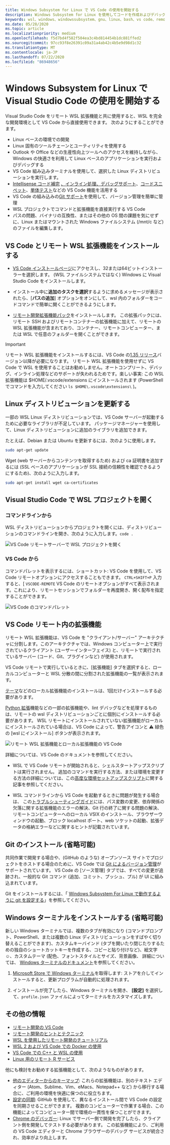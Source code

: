 ```yaml
---
title: Windows Subsystem for Linux で VS Code の使用を開始する
description: Windows Subsystem for Linux を使用してコードを作成およびデバッグするための VS Code を設定する方法について説明します。
keywords: wsl、windows、windowssubsystem、gnu、linux、bash、vs code、remote extension、debug、path、visual studio
ms.date: 05/28/2020
ms.topic: article
ms.localizationpriority: medium
ms.openlocfilehash: f5d7bd4f582f504ea3c4bd814454b1dc881ffed2
ms.sourcegitcommit: 97cc93f8e26391c09a31a4ab42c4b5e9d98d1c32
ms.translationtype: MT
ms.contentlocale: ja-JP
ms.lasthandoff: 07/22/2020
ms.locfileid: "86948656"
---
```

# <a name="get-started-using-visual-studio-code-with-windows-subsystem-for-linux"></a>Windows Subsystem for Linux で Visual Studio Code の使用を開始する

Visual Studio Code をリモート WSL 拡張機能と共に使用すると、WSL を完全な開発環境として VS Code から直接使用できます。 次のようにすることができます。

* Linux ベースの環境での開発
* Linux 固有のツールチェーンとユーティリティを使用する
* Outlook や Office などの生産性向上ツールへのアクセスを維持しながら、Windows の快適さを利用して Linux ベースのアプリケーションを実行およびデバッグする
* VS Code 組み込みターミナルを使用して、選択した Linux ディストリビューションを実行します。
* [Intellisense コード補完](https://code.visualstudio.com/docs/editor/intellisense) [、インライン処理、](https://code.visualstudio.com/docs/python/linting)[デバッグサポート](https://code.visualstudio.com/docs/nodejs/nodejs-debugging)、[コードスニペット](https://code.visualstudio.com/docs/editor/userdefinedsnippets)、[単体テスト](https://code.visualstudio.com/docs/python/testing)などの VS Code 機能を活用する
* VS Code の組み込みの[Git サポート](https://code.visualstudio.com/docs/editor/versioncontrol#_git-support)を使用して、バージョン管理を簡単に管理
* WSL プロジェクトでコマンドと拡張機能を直接実行する VS Code
* パスの問題、バイナリの互換性、またはその他の OS 間の課題を気にせずに、Linux またはマウントされた Windows ファイルシステム (/mnt/c など) のファイルを編集します。

## <a name="install-vs-code-and-the-remote-wsl-extension"></a>VS Code とリモート WSL 拡張機能をインストールする

* [VS Code インストールページ](https://code.visualstudio.com/download)にアクセスし、32または64ビットインストーラーを選択します。 (WSL ファイルシステムではなく) Windows に Visual Studio Code をインストールします。

* インストール中に**追加のタスクを選択**するように求めるメッセージが表示されたら、[**パスの追加**] オプションをオンにして、wsl 内のフォルダーをコードコマンドで簡単に開くことができるようにします。

* [リモート開発拡張機能パック](https://marketplace.visualstudio.com/items?itemName=ms-vscode-remote.vscode-remote-extensionpack)をインストールします。 この拡張パックには、リモート SSH およびリモートコンテナーの拡張機能に加えて、リモートの WSL 拡張機能が含まれており、コンテナー、リモートコンピューター、または WSL で任意のフォルダーを開くことができます。

> [!IMPORTANT]
> リモート WSL 拡張機能をインストールするには、VS Code の[1.35 リリース](https://code.visualstudio.com/updates/v1_35)バージョン以降が必要になります。 リモート WSL 拡張機能を使用せずに VS Code で WSL を使用することはお勧めしません。オートコンプリート、デバッグ、インライン処理などのサポートが失われるためです。楽しい事実: この WSL 拡張機能は $HOME/.vscode/extensions にインストールされます (PowerShell でコマンドを入力してください `ls $HOME\.vscode\extensions\` )。

## <a name="update-your-linux-distribution"></a>Linux ディストリビューションを更新する

一部の WSL Linux ディストリビューションでは、VS Code サーバーが起動するために必要なライブラリが不足しています。 パッケージマネージャーを使用して、Linux ディストリビューションに追加のライブラリを追加できます。

たとえば、Debian または Ubuntu を更新するには、次のように使用します。

```bash
sudo apt-get update
```

Wget (web サーバーからコンテンツを取得するため) および ca 証明書を追加するには (SSL ベースのアプリケーションが SSL 接続の信頼性を確認できるようにするため)、次のように入力します。

```bash
sudo apt-get install wget ca-certificates
```

## <a name="open-a-wsl-project-in-visual-studio-code"></a>Visual Studio Code で WSL プロジェクトを開く

### <a name="from-the-command-line"></a>コマンドラインから

WSL ディストリビューションからプロジェクトを開くには、ディストリビューションのコマンドラインを開き、次のように入力します。`code .`

![VS Code リモートサーバーで WSL プロジェクトを開く](../media/wsl-open-vs-code.gif)

### <a name="from-vs-code"></a>VS Code から

コマンドパレットを表示するには、ショートカット: VS Code を使用して、VS Code リモートオプションにアクセスすることもできます。 `CTRL+SHIFT+P` 入力すると、[ `VSCODE-REMOTE` VS Code のリモートオプションがすべて表示されます。これにより、リモートセッションでフォルダーを再度開き、開く配布を指定することができます。

![VS Code のコマンドパレット](../media/vscode-remote-command-palette.png)

## <a name="extensions-inside-of-vs-code-remote"></a>VS Code リモート内の拡張機能

リモート WSL 拡張機能は、VS Code を "クライアント/サーバー" アーキテクチャに分割します。このアーキテクチャでは、Windows コンピューター上で実行されているクライアント (ユーザーインターフェイス) と、リモートで実行されているサーバー (コード、Git、プラグインなど) が使用されます。

VS Code リモートで実行しているときに、[拡張機能] タブを選択すると、ローカルコンピューターと WSL 分散の間に分割された拡張機能の一覧が表示されます。

[テーマ](https://marketplace.visualstudio.com/search?target=VSCode&category=Themes&sortBy=Installs)などのローカル拡張機能のインストールは、1回だけインストールする必要があります。

[Python 拡張](https://marketplace.visualstudio.com/items?itemName=ms-python.python)機能などの一部の拡張機能や、lint デバッグなどを処理するものは、リモートの wsl ディストリビューションごとに個別にインストールする必要があります。 WSL リモートにインストールされていない拡張機能がローカルにインストールされている場合は、VS Code によって、警告アイコンと ⚠ 緑色の [wsl にインストール] ボタンが表示されます。

![リモート WSL 拡張機能とローカル拡張機能の VS Code](../media/vscode-remote-wsl-extensions.png)

詳細については、VS Code のドキュメントを参照してください。

* WSL で VS Code リモートが開始されると、シェルスタートアップスクリプトは実行されません。 追加のコマンドを実行する方法、または環境を変更する方法の詳細については、この[高度な環境セットアップスクリプト](https://code.visualstudio.com/docs/remote/wsl#_advanced-environment-setup-script)に関する記事を参照してください。

* WSL コマンドラインから VS Code を起動するときに問題が発生する場合は、 この[トラブルシューティングガイド](https://code.visualstudio.com/docs/remote/troubleshooting#_fixing-problems-with-the-code-command-not-working)には、パス変数の変更、依存関係の欠落に関する拡張機能のエラーの解決、Git 行の終了に関する問題の解決、リモートコンピューターへのローカル VSIX のインストール、ブラウザーウィンドウの起動、ブロック localhost ポート、web ソケットの起動、拡張データの格納エラーなどに関するヒントが記載されています。

## <a name="install-git-optional"></a>Git のインストール (省略可能)

共同作業で開発する場合や、(GitHub のような) オープンソース サイトでプロジェクトをホストする場合のために、VS Code では [Git によるバージョン管理](https://code.visualstudio.com/docs/editor/versioncontrol#_git-support)がサポートされています。 VS Code の [ソース管理] タブでは、すべての変更が追跡され、一般的な Git コマンド (追加、コミット、プッシュ、プル) が UI に組み込まれています。

Git をインストールするには、「 [Windows Subsystem For Linux で動作するように git を設定する](./wsl-git.md)」を参照してください。

## <a name="install-windows-terminal-optional"></a>Windows ターミナルをインストールする (省略可能)

新しい Windows ターミナルでは、複数のタブが有効になり (コマンドプロンプト、PowerShell、または複数の Linux ディストリビューションをすばやく切り替えることができます)、カスタムキーバインド (タブを開いたり閉じたりするための独自のショートカットキーを作成する、コピーと貼り付けなど)、絵文字☺、カスタムテーマ (配色、フォントスタイルとサイズ、背景画像、 詳細については、 [Windows ターミナルのドキュメント](https://docs.microsoft.com/windows/terminal)を参照してください。

1. [Microsoft Store で Windows ターミナル](https://www.microsoft.com/store/apps/9n0dx20hk701)を取得します: ストアを介してインストールすると、更新プログラムが自動的に処理されます。

2. インストールが完了したら、Windows ターミナルを開き、 **[設定]** を選択して、`profile.json` ファイルによってターミナルをカスタマイズします。

## <a name="additional-resources"></a>その他の情報

* [リモート開発の VS Code](https://code.visualstudio.com/docs/remote/remote-overview)
* [リモート開発のヒントとテクニック](https://code.visualstudio.com/docs/remote/troubleshooting)
* [WSL を使用したリモート開発のチュートリアル](https://code.visualstudio.com/remote-tutorials/wsl/getting-started)
* [WSL 2 および VS Code での Docker の使用](https://code.visualstudio.com/blogs/2020/03/02/docker-in-wsl2)
* [VS Code での C++ と WSL の使用](https://code.visualstudio.com/docs/cpp/config-wsl)
* [Linux 用のリモート R サービス](https://docs.microsoft.com/visualstudio/rtvs/setting-up-remote-r-service-on-linux?view=vs-2017)

他にも検討をお勧めする拡張機能として、次のようなものがあります。

* [他のエディターからのキーマップ](https://marketplace.visualstudio.com/search?target=VSCode&category=Keymaps&sortBy=Downloads): これらの拡張機能は、別のテキスト エディター (Atom、Sublime、Vim、eMacs、Notepad++ など) から移行する場合に、ご利用の環境を快適に保つのに役立ちます。
* [設定の同期](https://marketplace.visualstudio.com/items?itemName=Shan.code-settings-sync): GitHub を使用して、異なるインストール間で VS Code の設定を同期させることができます。 複数のコンピューターで作業する場合、この機能によってコンピューター間で環境の一貫性を保つことができます。
* [Chrome のデバッガー](https://code.visualstudio.com/blogs/2016/02/23/introducing-chrome-debugger-for-vs-code): Linux でサーバー側で開発を完了したら、クライアント側を開発してテストする必要があります。 この拡張機能により、ご利用の VS Code エディターと Chrome ブラウザーのデバッグ サービスが統合され、効率がより向上します。
